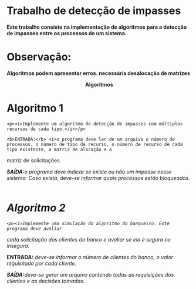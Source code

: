 # Trabalho de detecção de impasses 



<b>Este trabalho consiste na implementação de algoritmos para a detecção de impasses
entre os processos de um sistema.</b>

# Observação: 
<b>Algoritmos podem apresentar erros. necessária desalocação de matrizes</b>
<center><b>Algoritmos</b></center>

# Algoritmo 1
	<p><i>Implemente um algoritmo de detecção de impasses com múltiplos recursos de cada tipo.</i></p>
	
	<b>ENTRADA:</b> <i>o programa deve ler de um arquivo o número de processos, o número de tipo de recurso, o número de recurso de cada tipo existente, a matriz de alocação e a
matriz de solicitações.<i>

<b>SAÍDA:</b><i>o programa deve indicar se existe ou não um impasse nesse sistema. Caso
exista, deve-se informar quais processos estão bloqueados.</i>
<br><br>
# Algoritmo 2
	<p><i>Implemente uma simulação do algoritmo do banqueiro. Este programa deve avaliar
cada solicitação dos clientes do banco e avaliar se ela é segura ou insegura.</i></p>
	<b>ENTRADA:</b> <i>deve-se informar o número de clientes do banco, o valor requisitado por
cada cliente.<i>

<b>SAÍDA:</b><i>deve-se gerar um arquivo contendo todas as requisições dos clientes e as
decisões tomadas.</i>
<br><br>


